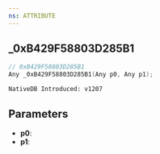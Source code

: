 ```yaml
---
ns: ATTRIBUTE
---
```

## _0xB429F58803D285B1

```c
// 0xB429F58803D285B1
Any _0xB429F58803D285B1(Any p0, Any p1);
```

```
NativeDB Introduced: v1207
```

## Parameters
* **p0**:
* **p1**:

